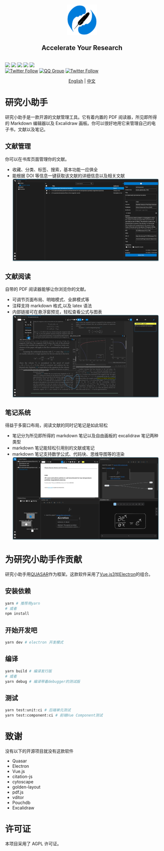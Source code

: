 <p align="center">
<img src="src/assets/logo.svg"
style="width: 100px; vertical-align:middle">
<br>
<h2 align="center">Accelerate Your Research</h2>
<br>
<a title="Build Status" target="_blank" href="https://github.com/ResearchHelper/research-helper/actions"><img src="https://img.shields.io/github/actions/workflow/status/ResearchHelper/research-helper/build.yml?style=flat-square"></a>
<a title="Release" target="_blank" href="https://github.com/ResearchHelper/research-helper/releases"><img src="https://img.shields.io/github/v/release/ResearchHelper/research-helper?style=flat-square"></a>
<a title="Downloads" target="_blank" href="https://github.com/ResearchHelper/research-helper/releases"><img src="https://img.shields.io/github/downloads/ResearchHelper/research-helper/total?style=flat-square"></a>
<a title="Stars" target="_blank" href="https://github.com/ResearchHelper/research-helper"><img src="https://img.shields.io/github/stars/ResearchHelper/research-helper?style=flat-square"></a>
<a title="Commits" target="_blank" href="https://github.com/ResearchHelper/research-helper/commits/main"><img src="https://img.shields.io/github/commit-activity/m/ResearchHelper/research-helper?style=flat-square"></a>
<br>
<a title="Twitter" target="_blank" href="https://twitter.com/Reseach_Helper"><img alt="Twitter Follow" src="https://img.shields.io/badge/@Research_Helper-1976d2?logo=twitter&style=social"></a>
<a title="QQ" target="_blank" href=""><img alt="QQ Group" src="https://img.shields.io/badge/QQ:808198109-1976d2?logo=tencentqq&style=social"></a>
<a title="Discord" target="_blank" href="https://discord.gg/GQNATNqWkM"><img alt="Twitter Follow" src="https://img.shields.io/badge/research--helper-1976d2?logo=discord&style=social"></a>
</p>

<p align="center">
<a href="https://github.com/ResearchHelper/research-helper/README.md">English</a>
|
<a href="https://github.com/ResearchHelper/research-helper/README.zh_CN.md">中文</a>
</p>

# 研究小助手

研究小助手是一款开源的文献管理工具。它有着内置的 PDF 阅读器，所见即所得的 Markdown 编辑器以及 Excalidraw 画板。你可以很好地用它来管理自己的电子书，文献以及笔记。

## 文献管理

你可以在书库页面管理你的文献。

- 收藏、分类、标签、搜索，基本功能一应俱全
- 能根据 DOI 等信息一键获取该文献的详细信息以及相关文献
  ![library-page.png](./galleries/library-page.png)

## 文献阅读

自带的 PDF 阅读器能够让你浏览你的文献。

- 可调节页面布局、明暗模式、全屏模式等
- 注释支持 markdown 格式,以及 latex 语法
- 内部链接可在悬浮窗预览，轻松查看公式与图表
  ![reader-page.png](./galleries/reader-page.png)

## 笔记系统

得益于多窗口布局，阅读文献的同时记笔记是如此轻松

- 笔记分为所见即所得的 markdown 笔记以及自由画板的 excalidraw 笔记两种类型
- markdown 笔记能轻松引用别的文献或笔记
- markdown 笔记支持数学公式、代码块、思维导图等的渲染
  ![note-page.png](./galleries/note-page.png)

# 为研究小助手作贡献

研究小助手用[QUASAR](https://quasar.dev)作为框架。这款软件采用了[Vue.js3](https://vuejs.org)加[Electron](https://www.electronjs.org)的组合。

## 安装依赖

```bash
yarn # 推荐用yarn
# 或者
npm install
```

## 开始开发吧

```bash
yarn dev # electron 开发模式
```

## 编译 
```bash
yarn build # 编译发行版 
# 或者 
yarn debug # 编译带着debugger的测试版  
```

## 测试
```bash
yarn test:unit:ci # 后端单元测试 
yarn test:component:ci # 前端Vue Component测试
```

# 致谢

没有以下的开源项目就没有这款软件

- Quasar
- Electron
- Vue.js
- citation-js
- cytoscape
- golden-layout
- pdf.js
- vditor
- Pouchdb
- Excalidraw

# 许可证

本项目采用了 AGPL 许可证。
